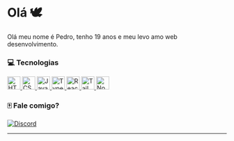 # Olá :dove:

Olá meu nome é Pedro, tenho 19 anos e meu levo amo web desenvolvimento.

### 💻 Tecnologias

<p>
    <a href="https://html.spec.whatwg.org/multipage/">
        <img alt="HTML" width="30em" height="30em" src="https://cdn.worldvectorlogo.com/logos/html-1.svg">
    </a>
    <a href="https://www.w3.org/Style/CSS/Overview.en.html">
        <img alt="CSS" width="30em" height="30em" src="https://cdn.worldvectorlogo.com/logos/css-3.svg">
    </a>
    <a href="https://www.javascript.com/">
        <img alt="JavaScript" width="30em" height="30em" src="https://cdn.worldvectorlogo.com/logos/javascript-1.svg">
    </a>
    <a href="https://www.typescriptlang.org/">
        <img alt="TypeScript" width="30em" height="30em" src="https://cdn.worldvectorlogo.com/logos/typescript.svg">
    </a>
    <a href="https://reactjs.org/">
        <img alt="React" width="30em" height="30em" src="https://cdn.worldvectorlogo.com/logos/react-2.svg">    
    </a>
    <a href="https://tailwindcss.com/">
        <img alt="Tailwind" width="30em" height="30em" src="https://cdn.worldvectorlogo.com/logos/tailwind-css-2.svg">    
    </a>
    <a href="https://nodejs.org/en/">
        <img alt="Node" width="30em" height="30em" src="https://cdn.worldvectorlogo.com/logos/nodejs-1.svg">    
    </a>
</p>

### 🀄 Fale comigo?

<p>
    <a href="https://discordapp.com/users/336993368561418244/">
        <img alt="Discord" src="https://img.shields.io/static/v1?style=flat&logo=discord&logoColor=white&color=%237289DA&label=&message=pdr%238400"/>
    </a>
</p>

<hr>
